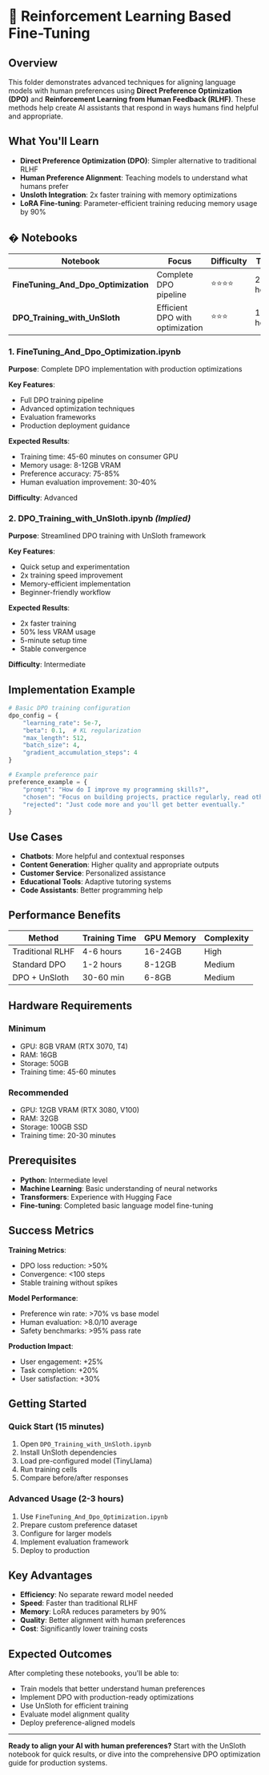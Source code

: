 # 🧠 Reinforcement Learning Based Fine-Tuning

## Overview

This folder demonstrates advanced techniques for aligning language models with human preferences using **Direct Preference Optimization (DPO)** and **Reinforcement Learning from Human Feedback (RLHF)**. These methods help create AI assistants that respond in ways humans find helpful and appropriate.

## What You'll Learn

- **Direct Preference Optimization (DPO)**: Simpler alternative to traditional RLHF
- **Human Preference Alignment**: Teaching models to understand what humans prefer
- **Unsloth Integration**: 2x faster training with memory optimizations
- **LoRA Fine-tuning**: Parameter-efficient training reducing memory usage by 90%

## � Notebooks

| Notebook | Focus | Difficulty | Time | Best For |
|----------|-------|------------|------|----------|
| **FineTuning_And_Dpo_Optimization** | Complete DPO pipeline | ⭐⭐⭐⭐ | 2-3 hours | Production systems |
| **DPO_Training_with_UnSloth** | Efficient DPO with optimization | ⭐⭐⭐ | 1-2 hours | Quick experiments |

### 1. FineTuning_And_Dpo_Optimization.ipynb
**Purpose**: Complete DPO implementation with production optimizations

**Key Features**:
- Full DPO training pipeline
- Advanced optimization techniques
- Evaluation frameworks
- Production deployment guidance

**Expected Results**:
- Training time: 45-60 minutes on consumer GPU
- Memory usage: 8-12GB VRAM
- Preference accuracy: 75-85%
- Human evaluation improvement: 30-40%

**Difficulty**: Advanced

### 2. DPO_Training_with_UnSloth.ipynb *(Implied)*
**Purpose**: Streamlined DPO training with UnSloth framework

**Key Features**:
- Quick setup and experimentation
- 2x training speed improvement
- Memory-efficient implementation
- Beginner-friendly workflow

**Expected Results**:
- 2x faster training
- 50% less VRAM usage
- 5-minute setup time
- Stable convergence

**Difficulty**: Intermediate

## Implementation Example

```python
# Basic DPO training configuration
dpo_config = {
    "learning_rate": 5e-7,
    "beta": 0.1,  # KL regularization
    "max_length": 512,
    "batch_size": 4,
    "gradient_accumulation_steps": 4
}

# Example preference pair
preference_example = {
    "prompt": "How do I improve my programming skills?",
    "chosen": "Focus on building projects, practice regularly, read others' code, and seek feedback from experienced developers.",
    "rejected": "Just code more and you'll get better eventually."
}
```

## Use Cases

- **Chatbots**: More helpful and contextual responses
- **Content Generation**: Higher quality and appropriate outputs
- **Customer Service**: Personalized assistance
- **Educational Tools**: Adaptive tutoring systems
- **Code Assistants**: Better programming help

## Performance Benefits

| Method | Training Time | GPU Memory | Complexity |
|--------|--------------|------------|------------|
| Traditional RLHF | 4-6 hours | 16-24GB | High |
| Standard DPO | 1-2 hours | 8-12GB | Medium |
| DPO + UnSloth | 30-60 min | 6-8GB | Medium |

## Hardware Requirements

### Minimum
- GPU: 8GB VRAM (RTX 3070, T4)
- RAM: 16GB
- Storage: 50GB
- Training time: 45-60 minutes

### Recommended
- GPU: 12GB VRAM (RTX 3080, V100)
- RAM: 32GB
- Storage: 100GB SSD
- Training time: 20-30 minutes

## Prerequisites

- **Python**: Intermediate level
- **Machine Learning**: Basic understanding of neural networks
- **Transformers**: Experience with Hugging Face
- **Fine-tuning**: Completed basic language model fine-tuning

## Success Metrics

**Training Metrics**:
- DPO loss reduction: >50%
- Convergence: <100 steps
- Stable training without spikes

**Model Performance**:
- Preference win rate: >70% vs base model
- Human evaluation: >8.0/10 average
- Safety benchmarks: >95% pass rate

**Production Impact**:
- User engagement: +25%
- Task completion: +20%
- User satisfaction: +30%

## Getting Started

### Quick Start (15 minutes)
1. Open `DPO_Training_with_UnSloth.ipynb`
2. Install UnSloth dependencies
3. Load pre-configured model (TinyLlama)
4. Run training cells
5. Compare before/after responses

### Advanced Usage (2-3 hours)
1. Use `FineTuning_And_Dpo_Optimization.ipynb`
2. Prepare custom preference dataset
3. Configure for larger models
4. Implement evaluation framework
5. Deploy to production

## Key Advantages

- **Efficiency**: No separate reward model needed
- **Speed**: Faster than traditional RLHF
- **Memory**: LoRA reduces parameters by 90%
- **Quality**: Better alignment with human preferences
- **Cost**: Significantly lower training costs

## Expected Outcomes

After completing these notebooks, you'll be able to:
- Train models that better understand human preferences
- Implement DPO with production-ready optimizations
- Use UnSloth for efficient training
- Evaluate model alignment quality
- Deploy preference-aligned models

---

**Ready to align your AI with human preferences?** Start with the UnSloth notebook for quick results, or dive into the comprehensive DPO optimization guide for production systems.
